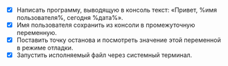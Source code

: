  - [x] Написать программу, выводящую в консоль текст: «Привет, %имя пользователя%, сегодня %дата%».
 - [x] Имя пользователя сохранить из консоли в промежуточную переменную.
 - [x] Поставить точку останова и посмотреть значение этой переменной в режиме отладки.
 - [x] Запустить исполняемый файл через системный терминал.
